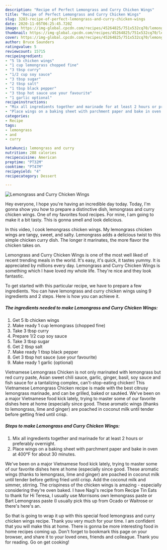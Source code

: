```yaml
---
description: "Recipe of Perfect Lemongrass and Curry Chicken Wings"
title: "Recipe of Perfect Lemongrass and Curry Chicken Wings"
slug: 3283-recipe-of-perfect-lemongrass-and-curry-chicken-wings
date: 2020-11-05T06:25:45.720Z
image: https://img-global.cpcdn.com/recipes/45264825/751x532cq70/lemongrass-and-curry-chicken-wings-recipe-main-photo.jpg
thumbnail: https://img-global.cpcdn.com/recipes/45264825/751x532cq70/lemongrass-and-curry-chicken-wings-recipe-main-photo.jpg
cover: https://img-global.cpcdn.com/recipes/45264825/751x532cq70/lemongrass-and-curry-chicken-wings-recipe-main-photo.jpg
author: Bruce Saunders
ratingvalue: 5
reviewcount: 15715
recipeingredient:
- "5 lb chicken wings"
- "1 cup lemongrass chopped fine"
- "3 tbsp curry"
- "1/2 cup soy sauce"
- "3 tbsp sugar"
- "2 tbsp salt"
- "1 tbsp black pepper"
- "3 tbsp hot sauce use your favourite"
- "1 garlic optional"
recipeinstructions:
- "Mix all ingredients together and marinade for at least 2 hours or preferably overnight."
- "Place wings on a baking sheet with parchment paper and bake in oven at 400°F for about 30 minutes."
categories:
- Recipe
tags:
- lemongrass
- and
- curry

katakunci: lemongrass and curry 
nutrition: 288 calories
recipecuisine: American
preptime: "PT32M"
cooktime: "PT47M"
recipeyield: "4"
recipecategory: Dessert

---
```



![Lemongrass and Curry Chicken Wings](https://img-global.cpcdn.com/recipes/45264825/751x532cq70/lemongrass-and-curry-chicken-wings-recipe-main-photo.jpg)

Hey everyone, I hope you're having an incredible day today. Today, I'm gonna show you how to prepare a distinctive dish, lemongrass and curry chicken wings. One of my favorites food recipes. For mine, I am going to make it a bit tasty. This is gonna smell and look delicious.

In this video, I cook lemongrass chicken wings. My lemongrass chicken wings are tangy, sweet, and salty. Lemongrass adds a delicious twist to this simple chicken curry dish. The longer it marinates, the more flavor the chicken takes on.

Lemongrass and Curry Chicken Wings is one of the most well liked of recent trending meals in the world. It's easy, it's quick, it tastes yummy. It is appreciated by millions every day. Lemongrass and Curry Chicken Wings is something which I have loved my whole life. They're nice and they look fantastic.


To get started with this particular recipe, we have to prepare a few ingredients. You can have lemongrass and curry chicken wings using 9 ingredients and 2 steps. Here is how you can achieve it.

<!--inarticleads1-->

##### The ingredients needed to make Lemongrass and Curry Chicken Wings:

1. Get 5 lb chicken wings
1. Make ready 1 cup lemongrass (chopped fine)
1. Take 3 tbsp curry
1. Prepare 1/2 cup soy sauce
1. Take 3 tbsp sugar
1. Get 2 tbsp salt
1. Make ready 1 tbsp black pepper
1. Get 3 tbsp hot sauce (use your favourite)
1. Make ready 1 garlic (optional)


Vietnamese Lemongrass Chicken is not only marinated with lemongrass but red curry paste, Asian sweet chili sauce, garlic, ginger, basil, soy sauce and fish sauce for a tantalizing complex, can&#39;t-stop-eating chicken! This Vietnamese Lemongrass Chicken recipe is made with the best citrusy lemongrass marinade, and can be grilled, baked or sautéed. We&#39;ve been on a major Vietnamese food kick lately, trying to master some of our favorite dishes here at home (especially since good. These aromatic wings (thanks to lemongrass, lime and ginger) are poached in coconut milk until tender before getting fried until crisp. 

<!--inarticleads2-->

##### Steps to make Lemongrass and Curry Chicken Wings:

1. Mix all ingredients together and marinade for at least 2 hours or preferably overnight.
1. Place wings on a baking sheet with parchment paper and bake in oven at 400°F for about 30 minutes.


We&#39;ve been on a major Vietnamese food kick lately, trying to master some of our favorite dishes here at home (especially since good. These aromatic wings (thanks to lemongrass, lime and ginger) are poached in coconut milk until tender before getting fried until crisp. Add the coconut milk and simmer, stirring. The crispiness of the chicken wings is amazing - especially considering they&#39;re oven baked. I have Nagi&#39;s recipe from Recipe Tin Eats to thank for Hi Teresa, I usually use Morrisons own lemongrass paste or Bart Lemongrass paste (I usually pick this up from Ocado or Waitrose or there&#39;s here&#39;s an. 

So that is going to wrap it up with this special food lemongrass and curry chicken wings recipe. Thank you very much for your time. I am confident that you will make this at home. There is gonna be more interesting food in home recipes coming up. Don't forget to bookmark this page on your browser, and share it to your loved ones, friends and colleague. Thank you for reading. Go on get cooking!
